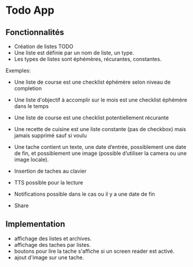 # Todo App

## Fonctionnalités

- Création de listes TODO
- Une liste est définie par un nom de liste, un type.
- Les types de listes sont éphémères, récurantes, constantes.

Exemples:
- Une liste de course est une checklist éphémère selon niveau de completion
- Une liste d'objectif à accomplir sur le mois est une checklist éphémère dans le temps
- Une liste de course est une checklist potentiellement récurante
- Une recette de cuisine est une liste constante (pas de checkbox) mais jamais supprimé sauf si voulu
  
  
  
- Une tache contient un texte, une date d’entrée, possiblement une date de fin, et possiblement une image (possible d’utiliser la camera ou une image locale).
- Insertion de taches au clavier
- TTS possible pour la lecture
- Notifications possible dans le cas ou il y a une date de fin
- Share

## Implementation

- affichage des listes et archives.
- affichage des taches par listes.
- boutons pour lire la tache s'affiche si un screen reader est activé.
- ajout d'image sur une tache.
